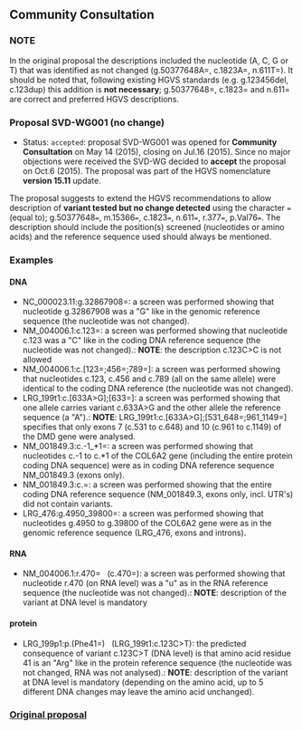 
## Community Consultation

### NOTE

In the original proposal the descriptions included the nucleotide (A, C, G or T) that was identified as not changed (g.50377648A=, c.1823A=, n.611T=). It should be noted that, following existing HGVS standards (e.g. g.123456del, c.123dup) this addition is **not necessary**; g.50377648=, c.1823= and n.611= are correct and preferred HGVS descriptions.

### Proposal SVD-WG001 (no change)

* Status: <code class="spot1">accepted</code>: proposal SVD-WG001 was opened for **Community Consultation** on May 14 (2015), closing on Jul.16 (2015). Since no major objections were received the SVD-WG decided to **accept** the proposal on Oct.6 (2015). The proposal was part of the HGVS nomenclature **version 15.11** update.

The proposal suggests to extend the HGVS recommendations to allow description of **variant tested but no change detected** using the character `=` (equal to); g.50377648<code class="spot1">=</code>, m.15366<code class="spot1">=</code>, c.1823<code class="spot1">=</code>, n.611<code class="spot1">=</code>, r.377<code class="spot1">=</code>, p.Val76<code class="spot1">=</code>. The description should include the position(s) screened (nucleotides or amino acids) and the reference sequence used should always be mentioned.

### Examples

#### DNA

* NC\_000023.11:g.32867908=: a screen was performed showing that nucleotide g.32867908 was a "G" like in the genomic reference sequence (the nucleotide was not changed).
* NM\_004006.1:c.123=: a screen was performed showing that nucleotide c.123 was a "C" like in the coding DNA reference sequence (the nucleotide was not changed).: **NOTE**: the description c.123C>C is not allowed
* NM\_004006.1:c.[123=;456=;789=]: a screen was performed showing that nucleotides c.123, c.456 and c.789 (all on the same allele) were identical to the coding DNA reference (the nucleotide was not changed).
* LRG\_199t1:c.[633A>G];[633=]: a screen was performed showing that one allele carries variant c.633A>G and the other allele the reference sequence (a "A").: **NOTE**: LRG\_199t1:c.[633A>G];[531\_648=;961\_1149=] specifies that only exons 7 (c.531 to c.648) and 10 (c.961 to c.1149) of the DMD gene were analysed.
* NM\_001849.3:c.-1\_\*1=: a screen was performed showing that nucleotides c.-1 to c.\*1 of the COL6A2 gene (including the entire protein coding DNA sequence) were as in coding DNA reference sequence NM\_001849.3 (exons only).
* NM\_001849.3:c.=: a screen was performed showing that the entire coding DNA reference sequence (NM\_001849.3, exons only, incl. UTR's) did not contain variants.
* LRG\_476:g.4950\_39800=: a screen was performed showing that nucleotides g.4950 to g.39800 of the COL6A2 gene were as in the genomic reference sequence (LRG\_476, exons and introns).

#### RNA

* NM\_004006.1:r.470= &nbsp; (c.470=): a screen was performed showing that nucleotide r.470 (on RNA level) was a "u" as in the RNA reference sequence (the nucleotide was not changed).: **NOTE**: description of the variant at DNA level is mandatory 

#### protein

* LRG\_199p1:p.(Phe41=) &nbsp; (LRG\_199t1:c.123C>T): the predicted consequence of variant c.123C>T (DNA level) is that amino acid residue 41 is an "Arg" like in the protein reference sequence (the nucleotide was not changed, RNA was not analysed).: **NOTE**: description of the variant at DNA level is mandatory (depending on the amino acid, up to 5 different DNA changes may leave the amino acid unchanged).
    

### [Original proposal](http://www.hgvs.org/mutnomen/comments001.html)